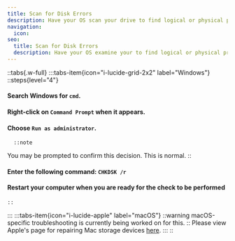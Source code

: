 ```yaml
---
title: Scan for Disk Errors
description: Have your OS scan your drive to find logical or physical problems
navigation:
  icon:
seo:
  title: Scan for Disk Errors
  description: Have your OS examine your to find logical or physical problems.
---
```


::tabs{.w-full}
  :::tabs-item{icon="i-lucide-grid-2x2" label="Windows"}
    ::steps{level="4"}
#### Search Windows for `cmd`.
#### Right-click on `Command Prompt` when it appears.
#### Choose `Run as administrator`.
      ::note
You may be prompted to confirm this decision. This is normal.
      ::
#### Enter the following command: `CHKDSK /r`
#### Restart your computer when you are ready for the check to be performed
    ::
  :::
  :::tabs-item{icon="i-lucide-apple" label="macOS"}
    ::warning
macOS-specific troubleshooting is currently being worked on for this.
    ::
Please view Apple's page for repairing Mac storage devices <a href="https://support.apple.com/en-us/102611" target="_blank" rel="noopener noreferrer">here</a>.
  :::
::